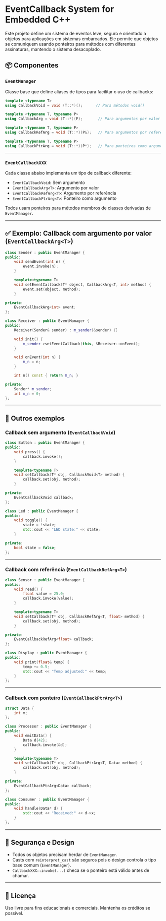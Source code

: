 
# EventCallback System for Embedded C++

Este projeto define um sistema de eventos leve, seguro e orientado a objetos para aplicações em sistemas embarcados. Ele permite que objetos se comuniquem usando ponteiros para métodos com diferentes assinaturas, mantendo o sistema desacoplado.

## 📦 Componentes

### `EventManager`

Classe base que define aliases de tipos para facilitar o uso de callbacks:

```cpp
template <typename T>
using CallbackVoid = void (T::*)();      // Para métodos void()

template <typename T, typename P>
using CallbackArg = void (T::*)(P);       // Para argumentos por valor

template <typename T, typename P>
using CallbackRefArg = void (T::*)(P&);   // Para argumentos por referência

template <typename T, typename P>
using CallbackPtrArg = void (T::*)(P*);   // Para ponteiros como argumento
```

---

### `EventCallbackXXX`

Cada classe abaixo implementa um tipo de callback diferente:

- `EventCallbackVoid`: Sem argumento
- `EventCallbackArg<T>`: Argumento por valor
- `EventCallbackRefArg<T>`: Argumento por referência
- `EventCallbackPtrArg<T>`: Ponteiro como argumento

Todos usam ponteiros para métodos membros de classes derivadas de `EventManager`.

---

## ✅ Exemplo: Callback com argumento por valor (`EventCallbackArg<T>`)

```cpp
class Sender : public EventManager {
public:
    void sendEvent(int n) {
        event.invoke(n);
    }

    template<typename T>
    void setEventCallback(T* object, CallbackArg<T, int> method) {
        event.set(object, method);
    }

private:
    EventCallbackArg<int> event;
};

class Receiver : public EventManager {
public:
    Receiver(Sender& sender) : m_sender(&sender) {}

    void init() {
        m_sender->setEventCallback(this, &Receiver::onEvent);
    }

    void onEvent(int n) {
        m_n = n;
    }

    int n() const { return m_n; }

private:
    Sender* m_sender;
    int m_n = 0;
};
```

---

## 🧪 Outros exemplos

### Callback sem argumento (`EventCallbackVoid`)

```cpp
class Button : public EventManager {
public:
    void press() {
        callback.invoke();
    }

    template<typename T>
    void setCallback(T* obj, CallbackVoid<T> method) {
        callback.set(obj, method);
    }

private:
    EventCallbackVoid callback;
};

class Led : public EventManager {
public:
    void toggle() {
        state = !state;
        std::cout << "LED state:" << state;
    }

private:
    bool state = false;
};
```

---

### Callback com referência (`EventCallbackRefArg<T>`)

```cpp
class Sensor : public EventManager {
public:
    void read() {
        float value = 25.0;
        callback.invoke(value);
    }

    template<typename T>
    void setCallback(T* obj, CallbackRefArg<T, float> method) {
        callback.set(obj, method);
    }

private:
    EventCallbackRefArg<float> callback;
};

class Display : public EventManager {
public:
    void print(float& temp) {
        temp += 0.5;
        std::cout << "Temp adjusted:" << temp;
    }
};
```

---

### Callback com ponteiro (`EventCallbackPtrArg<T>`)

```cpp
struct Data {
    int x;
};

class Processor : public EventManager {
public:
    void emitData() {
        Data d{42};
        callback.invoke(&d);
    }

    template<typename T>
    void setCallback(T* obj, CallbackPtrArg<T, Data> method) {
        callback.set(obj, method);
    }

private:
    EventCallbackPtrArg<Data> callback;
};

class Consumer : public EventManager {
public:
    void handle(Data* d) {
        std::cout << "Received:" << d->x;
    }
};
```

---

## 🧠 Segurança e Design

- Todos os objetos precisam herdar de `EventManager`.
- Casts com `reinterpret_cast` são seguros pois o design controla o tipo base comum (`EventManager`).
- `CallbackXXX::invoke(...)` checa se o ponteiro está válido antes de chamar.

---

## 📄 Licença

Uso livre para fins educacionais e comerciais. Mantenha os créditos se possível.
